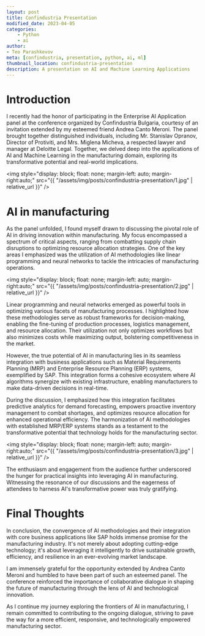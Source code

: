 ```yaml
---
layout: post
title: Confindustria Presentation
modified_date: 2023-04-05
categories:
    - Python
    - ai
author:
- Teo Parashkevov
meta: [confindustria, presentation, python, ai, ml]
thumbnail_location: confindustria-presentation
description: A presentation on AI and Machine Learning Applications
---
```


# Introduction
I recently had the honor of participating in the Enterprise AI Application panel at the conference organized by Confindustria Bulgaria, courtesy of an invitation extended by my esteemed friend Andrea Canto Meroni. The panel brought together distinguished individuals, including Mr. Stanislav Opranov, Director of Protiviti, and Mrs. Miglena Micheva, a respected lawyer and manager at Deloitte Legal. Together, we delved deep into the applications of AI and Machine Learning in the manufacturing domain, exploring its transformative potential and real-world implications.

<img style="display: block; float: none; margin-left: auto; margin-right:auto;" src="{{ "/assets/img/posts/confindustria-presentation/1.jpg" | relative_url }}" />

# AI in manufacturing

As the panel unfolded, I found myself drawn to discussing the pivotal role of AI in driving innovation within manufacturing. My focus encompassed a spectrum of critical aspects, ranging from combatting supply chain disruptions to optimizing resource allocation strategies. One of the key areas I emphasized was the utilization of AI methodologies like linear programming and neural networks to tackle the intricacies of manufacturing operations.

<img style="display: block; float: none; margin-left: auto; margin-right:auto;" src="{{ "/assets/img/posts/confindustria-presentation/2.jpg" | relative_url }}" />

Linear programming and neural networks emerged as powerful tools in optimizing various facets of manufacturing processes. I highlighted how these methodologies serve as robust frameworks for decision-making, enabling the fine-tuning of production processes, logistics management, and resource allocation. Their utilization not only optimizes workflows but also minimizes costs while maximizing output, bolstering competitiveness in the market.

However, the true potential of AI in manufacturing lies in its seamless integration with business applications such as Material Requirements Planning (MRP) and Enterprise Resource Planning (ERP) systems, exemplified by SAP. This integration forms a cohesive ecosystem where AI algorithms synergize with existing infrastructure, enabling manufacturers to make data-driven decisions in real-time.

During the discussion, I emphasized how this integration facilitates predictive analytics for demand forecasting, empowers proactive inventory management to combat shortages, and optimizes resource allocation for enhanced operational efficiency. The harmonization of AI methodologies with established MRP/ERP systems stands as a testament to the transformative potential that technology holds for the manufacturing sector.

<img style="display: block; float: none; margin-left: auto; margin-right:auto;" src="{{ "/assets/img/posts/confindustria-presentation/3.jpg" | relative_url }}" />

The enthusiasm and engagement from the audience further underscored the hunger for practical insights into leveraging AI in manufacturing. Witnessing the resonance of our discussions and the eagerness of attendees to harness AI's transformative power was truly gratifying.

# Final Thoughts

In conclusion, the convergence of AI methodologies and their integration with core business applications like SAP holds immense promise for the manufacturing industry. It's not merely about adopting cutting-edge technology; it's about leveraging it intelligently to drive sustainable growth, efficiency, and resilience in an ever-evolving market landscape.

I am immensely grateful for the opportunity extended by Andrea Canto Meroni and humbled to have been part of such an esteemed panel. The conference reinforced the importance of collaborative dialogue in shaping the future of manufacturing through the lens of AI and technological innovation.

As I continue my journey exploring the frontiers of AI in manufacturing, I remain committed to contributing to the ongoing dialogue, striving to pave the way for a more efficient, responsive, and technologically empowered manufacturing sector.